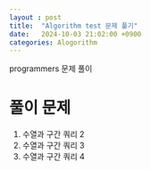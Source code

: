 ```yaml
---
layout : post
title:  "Algorithm test 문제 풀기"
date:   2024-10-03 21:02:00 +0900
categories: Alogorithm
---
```


programmers 문제 풀이

# 풀이 문제

1. 수열과 구간 쿼리 2
2. 수열과 구간 쿼리 3
3. 수열과 구간 쿼리 4



